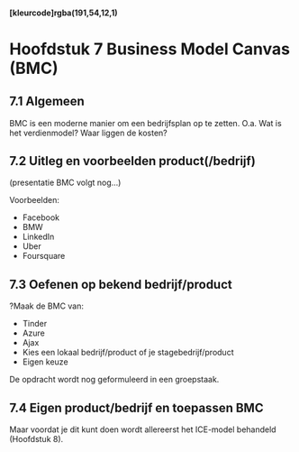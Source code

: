 #### [kleurcode]rgba(191,54,12,1)

#  Hoofdstuk 7 Business Model Canvas (BMC)

## 7.1 Algemeen
BMC is een moderne manier om een bedrijfsplan op te zetten.
O.a. Wat is het verdienmodel? Waar liggen de kosten? 

## 7.2 Uitleg en voorbeelden product(/bedrijf)

(presentatie BMC volgt nog...)

Voorbeelden:
- Facebook
- BMW
- LinkedIn
- Uber
- Foursquare

## 7.3 Oefenen op bekend bedrijf/product

?Maak de BMC van:

- Tinder
- Azure
- Ajax
- Kies een lokaal bedrijf/product of je stagebedrijf/product
- Eigen keuze

De opdracht wordt nog geformuleerd in een groepstaak.

## 7.4 Eigen product/bedrijf en toepassen BMC

Maar voordat je dit kunt doen wordt allereerst het ICE-model behandeld (Hoofdstuk 8).
